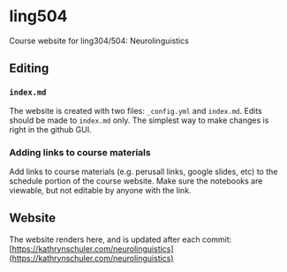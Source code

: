 # ling504

Course website for ling304/504: Neurolinguistics

## Editing

### `index.md`

The website is created with two files: `_config.yml` and `index.md`. Edits should be made to `index.md` only. The simplest way to make changes is right in the github GUI. 

### Adding links to course materials

Add links to course materials (e.g. perusall links, google slides, etc) to the schedule portion of the course website. Make sure the notebooks are viewable, but not editable by anyone with the link. 

## Website

The website renders here, and is updated after each commit: [https://kathrynschuler.com/neurolinguistics](https://kathrynschuler.com/neurolinguistics)

